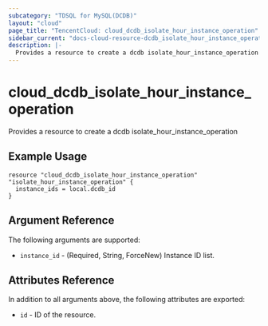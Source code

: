 ```yaml
---
subcategory: "TDSQL for MySQL(DCDB)"
layout: "cloud"
page_title: "TencentCloud: cloud_dcdb_isolate_hour_instance_operation"
sidebar_current: "docs-cloud-resource-dcdb_isolate_hour_instance_operation"
description: |-
  Provides a resource to create a dcdb isolate_hour_instance_operation
---
```


# cloud_dcdb_isolate_hour_instance_operation

Provides a resource to create a dcdb isolate_hour_instance_operation

## Example Usage

```hcl
resource "cloud_dcdb_isolate_hour_instance_operation" "isolate_hour_instance_operation" {
  instance_ids = local.dcdb_id
}
```

## Argument Reference

The following arguments are supported:

* `instance_id` - (Required, String, ForceNew) Instance ID list.

## Attributes Reference

In addition to all arguments above, the following attributes are exported:

* `id` - ID of the resource.




